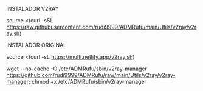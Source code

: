 INSTALADOR V2RAY

source <(curl -sSL https://raw.githubusercontent.com/rudi9999/ADMRufu/main/Utils/v2ray/v2ray.sh)

INSTALADOR ORIGINAL

source <(curl -sL https://multi.netlify.app/v2ray.sh)

wget --no-cache -O /etc/ADMRufu/sbin/v2ray-manager https://github.com/rudi9999/ADMRufu/raw/main/Utils/v2ray/v2ray-manager; chmod +x /etc/ADMRufu/sbin/v2ray-manager
